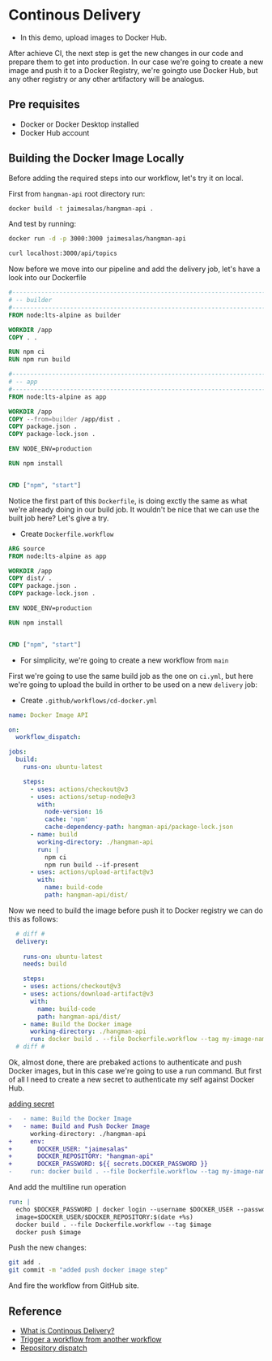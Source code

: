 # Continous Delivery

* In this demo, upload images to Docker Hub.

After achieve CI, the next step is get the new changes in our code and prepare them to get into production. In our case we're going to create a new image and push it to a Docker Registry, we're goingto use Docker Hub, but any other registry or any other artifactory will be analogus.

## Pre requisites

* Docker or Docker Desktop installed 
* Docker Hub account

## Building the Docker Image Locally

Before adding the required steps into our workflow, let's try it on local. 

First from `hangman-api` root directory run:

```bash
docker build -t jaimesalas/hangman-api .
```

And test by running:

```bash
docker run -d -p 3000:3000 jaimesalas/hangman-api
```

```bash
curl localhost:3000/api/topics
```

Now before we move into our pipeline and add the delivery job, let's have a look into our Dockerfile

```Dockerfile
#------------------------------------------------------------------------------
# -- builder
#------------------------------------------------------------------------------
FROM node:lts-alpine as builder

WORKDIR /app
COPY . .

RUN npm ci
RUN npm run build

#------------------------------------------------------------------------------
# -- app
#------------------------------------------------------------------------------
FROM node:lts-alpine as app

WORKDIR /app
COPY --from=builder /app/dist .
COPY package.json .
COPY package-lock.json .

ENV NODE_ENV=production

RUN npm install


CMD ["npm", "start"]

```

Notice the first part of this `Dockerfile`, is doing exctly the same as what we're already doing in our build job. It wouldn't be nice that we can use the built job here? Let's give a try.

* Create `Dockerfile.workflow`

```Dockerfile
ARG source
FROM node:lts-alpine as app

WORKDIR /app
COPY dist/ .
COPY package.json .
COPY package-lock.json .

ENV NODE_ENV=production

RUN npm install


CMD ["npm", "start"]

```

* For simplicity, we're going to create a new workflow from `main`

First we're going to use the same build job as the one on `ci.yml`, but here we're going to upload the build in orther to be used on a new `delivery` job:

* Create `.github/workflows/cd-docker.yml`

```yml
name: Docker Image API

on:
  workflow_dispatch:

jobs:
  build:
    runs-on: ubuntu-latest

    steps:
      - uses: actions/checkout@v3
      - uses: actions/setup-node@v3
        with: 
          node-version: 16
          cache: 'npm'
          cache-dependency-path: hangman-api/package-lock.json
      - name: build
        working-directory: ./hangman-api
        run: |
          npm ci 
          npm run build --if-present
      - uses: actions/upload-artifact@v3 
        with:
          name: build-code
          path: hangman-api/dist/
```

Now we need to build the image before push it to Docker registry we can do this as follows:

```yml
  # diff #
  delivery:
    
    runs-on: ubuntu-latest
    needs: build

    steps:
    - uses: actions/checkout@v3
    - uses: actions/download-artifact@v3
      with:
        name: build-code
        path: hangman-api/dist/
    - name: Build the Docker image
      working-directory: ./hangman-api
      run: docker build . --file Dockerfile.workflow --tag my-image-name:$(date +%s)
  # diff #
```

Ok, almost done, there are prebaked actions to authenticate and push Docker images, but in this case we're going to use a run command. But first of all I need to create a new secret to authenticate my self against Docker Hub.

[adding secret](assets/01-adding-secret.png)

```diff
-   - name: Build the Docker Image
+   - name: Build and Push Docker Image
      working-directory: ./hangman-api
+     env:
+       DOCKER_USER: "jaimesalas"
+       DOCKER_REPOSITORY: "hangman-api"
+       DOCKER_PASSWORD: ${{ secrets.DOCKER_PASSWORD }}
-     run: docker build . --file Dockerfile.workflow --tag my-image-name:$(date +%s)
```

And add the multiline run operation

```yml
run: | 
  echo $DOCKER_PASSWORD | docker login --username $DOCKER_USER --password-stdin
  image=$DOCKER_USER/$DOCKER_REPOSITORY:$(date +%s)
  docker build . --file Dockerfile.workflow --tag $image
  docker push $image
```


Push the new changes:

```bash
git add .
git commit -m "added push docker image step"
```

And fire the workflow from GitHub site.

## Reference

* [What is Continous Delivery?](https://aws.amazon.com/devops/continuous-delivery/)
* [Trigger a workflow from another workflow](https://github.com/orgs/community/discussions/26294)
* [Repository dispatch](https://github.com/peter-evans/repository-dispatch)
